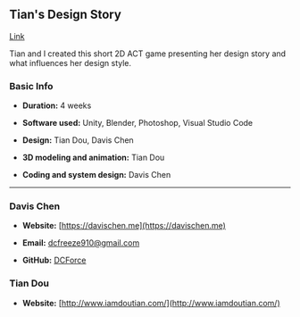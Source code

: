 ## Tian's Design Story

[Link](https://dcforce.github.io/td-design/tian-design-story/)  

Tian and I created this short 2D ACT game presenting her design story and what influences her design style.

### Basic Info

* **Duration:** 4 weeks  
* **Software used:** Unity, Blender, Photoshop, Visual Studio Code  
  
* **Design:** Tian Dou, Davis Chen  
* **3D modeling and animation:** Tian Dou  
* **Coding and system design:** Davis Chen  

***

### Davis Chen

* **Website:** [https://davischen.me](https://davischen.me)  

* **Email:** dcfreeze910@gmail.com  

* **GitHub:** [DCForce](https://github.com/DCForce/)  

### Tian Dou
* **Website:** [http://www.iamdoutian.com/](http://www.iamdoutian.com/)

